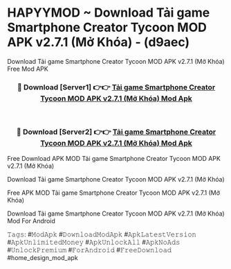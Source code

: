 # HAPYYMOD ~ Download Tải game Smartphone Creator Tycoon MOD APK v2.7.1 (Mở Khóa) - (d9aec)
Download Tải game Smartphone Creator Tycoon MOD APK v2.7.1 (Mở Khóa) Free Mod APK

<div align="center">
<h3>🔴 Download [Server1] 👉👉 <a href="https://apk-comot.site?title=Tải_game_Smartphone_Creator_Tycoon_MOD_APK_v2.7.1_(Mở_Khóa)">Tải game Smartphone Creator Tycoon MOD APK v2.7.1 (Mở Khóa) Mod Apk</a></h3><br>

<h3>🔴 Download [Server2] 👉👉 <a href="https://apk-comot.site?title=Tải_game_Smartphone_Creator_Tycoon_MOD_APK_v2.7.1_(Mở_Khóa)">Tải game Smartphone Creator Tycoon MOD APK v2.7.1 (Mở Khóa) Mod Apk</a></h3>
</div>


Free Download APK MOD Tải game Smartphone Creator Tycoon MOD APK v2.7.1 (Mở Khóa)

Download Tải game Smartphone Creator Tycoon MOD APK v2.7.1 (Mở Khóa) 

Free APK MOD Tải game Smartphone Creator Tycoon MOD APK v2.7.1 (Mở Khóa) 

Download Tải game Smartphone Creator Tycoon MOD APK v2.7.1 (Mở Khóa) Mod For Android

𝚃𝚊𝚐𝚜: #𝙼𝚘𝚍𝙰𝚙𝚔 #𝙳𝚘𝚠𝚗𝚕𝚘𝚊𝚍𝙼𝚘𝚍𝙰𝚙𝚔 #𝙰𝚙𝚔𝙻𝚊𝚝𝚎𝚜𝚝𝚅𝚎𝚛𝚜𝚒𝚘𝚗 #𝙰𝚙𝚔𝚄𝚗𝚕𝚒𝚖𝚒𝚝𝚎𝚍𝙼𝚘𝚗𝚎𝚢 #𝙰𝚙𝚔𝚄𝚗𝚕𝚘𝚌𝚔𝙰𝚕𝚕 #𝙰𝚙𝚔𝙽𝚘𝙰𝚍𝚜 #𝚄𝚗𝚕𝚘𝚌𝚔𝙿𝚛𝚎𝚖𝚒𝚞𝚖 #𝙵𝚘𝚛𝙰𝚗𝚍𝚛𝚘𝚒𝚍 #𝙵𝚛𝚎𝚎𝙳𝚘𝚠𝚗𝚕𝚘𝚊𝚍 #home_design_mod_apk